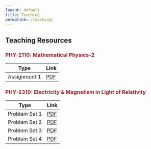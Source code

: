 ```yaml
---
layout: default
title: Teaching
permalink: /teaching/
---
```


## Teaching Resources <br> 

### <font color='brown'> PHY-2110: Mathematical Physics-2

| Type         | Link                                                   |
|--------------|--------------------------------------------------------|
| Assignment 1 | [PDF](teaching/phy2110/assignment-1(full-set).pdf)     |

### <font color='brown'> PHY-2310: Electricity & Magnetism in Light of Relativity

| Type         | Link                                                   |
|--------------|--------------------------------------------------------|
| Problem Set 1| [PDF](teaching/phy2310/ProbSet-1.pdf)                  |
| Problem Set 2| [PDF](teaching/phy2310/ProbSet-2.pdf)                  |
| Problem Set 3| [PDF](teaching/phy2310/ProbSet-3.pdf)                  |
| Problem Set 4| [PDF](teaching/phy2310/ProbSet-4.pdf)                  |
